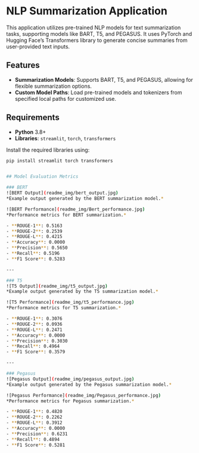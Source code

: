 # NLP Summarization Application

This application utilizes pre-trained NLP models for text summarization tasks, supporting models like BART, T5, and PEGASUS. It uses PyTorch and Hugging Face’s Transformers library to generate concise summaries from user-provided text inputs.

## Features

- **Summarization Models**: Supports BART, T5, and PEGASUS, allowing for flexible summarization options.
- **Custom Model Paths**: Load pre-trained models and tokenizers from specified local paths for customized use.

## Requirements

- **Python** 3.8+
- **Libraries**: `streamlit`, `torch`, `transformers`

Install the required libraries using:
```bash
pip install streamlit torch transformers


## Model Evaluation Metrics

### BERT
![BERT Output](readme_img/bert_output.jpg)
*Example output generated by the BERT summarization model.*

![BERT Performance](readme_img/Bert_performance.jpg)
*Performance metrics for BERT summarization.*

- **ROUGE-1**: 0.5163
- **ROUGE-2**: 0.2539
- **ROUGE-L**: 0.4215
- **Accuracy**: 0.0000
- **Precision**: 0.5650
- **Recall**: 0.5196
- **F1 Score**: 0.5283

---

### T5
![T5 Output](readme_img/t5_output.jpg)
*Example output generated by the T5 summarization model.*

![T5 Performance](readme_img/t5_performance.jpg)
*Performance metrics for T5 summarization.*

- **ROUGE-1**: 0.3076
- **ROUGE-2**: 0.0936
- **ROUGE-L**: 0.2471
- **Accuracy**: 0.0000
- **Precision**: 0.3030
- **Recall**: 0.4964
- **F1 Score**: 0.3579

---

### Pegasus
![Pegasus Output](readme_img/pegasus_output.jpg)
*Example output generated by the Pegasus summarization model.*

![Pegasus Performance](readme_img/Pegasus_performance.jpg)
*Performance metrics for Pegasus summarization.*

- **ROUGE-1**: 0.4820
- **ROUGE-2**: 0.2262
- **ROUGE-L**: 0.3912
- **Accuracy**: 0.0000
- **Precision**: 0.6231
- **Recall**: 0.4894
- **F1 Score**: 0.5281
